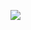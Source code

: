 ![](http://github-profile-summary-cards.vercel.app/api/cards/repos-per-language?username=Prawy126&theme=default)
